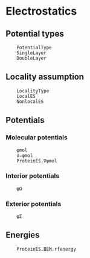 # Electrostatics

## Potential types
```@docs
    PotentialType
    SingleLayer
    DoubleLayer
```

## Locality assumption
```@docs
    LocalityType
    LocalES
    NonlocalES
```

## Potentials

### Molecular potentials
```@docs
    φmol
    ∂ₙφmol
    ProteinES.∇φmol
```

### Interior potentials
```@docs
    φΩ
```


### Exterior potentials
```@docs
    φΣ
```

## Energies
```@docs
    ProteinES.BEM.rfenergy
```
